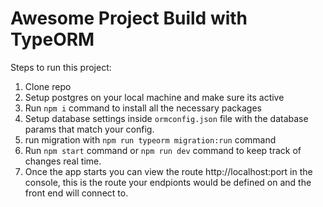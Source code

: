 # Awesome Project Build with TypeORM

Steps to run this project:

1. Clone repo 
2. Setup postgres on your local machine and make sure its active
3. Run `npm i` command to install all the necessary packages
4. Setup database settings inside `ormconfig.json` file with the database params that match your config.
5. run migration with `npm run typeorm migration:run` command
6. Run `npm start` command or `npm run dev` command to keep track of changes real time.
7. Once the app starts you can view the route http://localhost:port in the console, this is the route your endpionts would be defined on and the front end will connect to.

